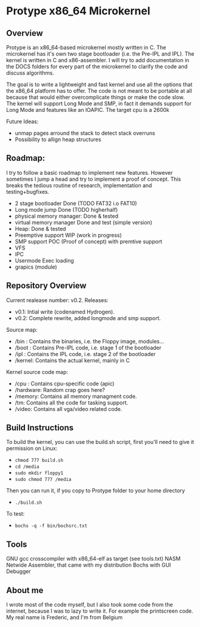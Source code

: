 Protype x86_64 Microkernel
==========================
Overview
--------
Protype is an x86_64-based microkernel mostly written in C.
The microkernel has it's own two stage bootloader (i.e. the Pre-IPL and IPL).
The kernel is written in C and x86-assembler.
I will try to add documentation in the DOCS folders for every part of the microkernel to clarify the code and discuss algorithms.

The goal is to write a lightweight and fast kernel and use all the options that the x86_64 platform has to offer.
The code is not meant to be portable at all because that would either overcomplicate things or make the code slow.
The kernel will support Long Mode and SMP, in fact it demands support for Long Mode and features like an IOAPIC.
The target cpu is a 2600k

Future Ideas:
* unmap pages arround the stack to detect stack overruns
* Possibility to allign heap structures



Roadmap:
--------
I try to follow a basic roadmap to implement new features. However sometimes I jump a head and try to implement a proof of concept.
This breaks the tedious routine of research, implementation and testing+bugfixes.

  * 2 stage bootloader                     Done (TODO FAT32 i.o FAT10)
  * Long mode jump                         Done (TODO higherhalf)
  * physical memory manager:               Done & tested
  * virtual memory manager                 Done and test (simple version)
  * Heap:                                  Done & tested
  * Preemptive support                     WIP (work in progress)
  * SMP support                            POC (Proof of concept) with premtive support
  * VFS
  * IPC
  * Usermode Exec loading
  * grapics (module)



Repository Overview
-------------------
Current realease number: v0.2.
Releases:
* v0.1: Intial write (codenamed Hydrogen).
* v0.2: Complete rewrite, added longmode and smp support.

Source map:
* /bin  :   Contains the binaries, i.e. the Floppy image, modules...
* /boot :   Contains Pre-IPL code, i.e. stage 1 of the bootloader
* /ipl  :   Contains the IPL code, i.e. stage 2 of the bootloader
* /kernel:  Contains the actual kernel, mainly in C

Kernel source code map:
* /cpu : Contains cpu-specific code (apic)
* /hardware: Random crap goes here?
* /memory: Contains all memory managment code.
* /tm: Contains all the code for tasking support.
* /video: Contains all vga/video related code.


Build Instructions
------------------
To build the kernel, you can use the build.sh script, first you'll need to give it permission on Linux:
* `chmod 777 build.sh`
* `cd /media`
* `sudo mkdir floppy1`
* `sudo chmod 777 /media`

Then you can run it, if you copy to Protype folder to your home directory
* `./build.sh`

To test:
* `bochs -q -f bin/bochsrc.txt`


Tools
-----
GNU gcc crosscompiler with x86_64-elf as target (see tools.txt)
NASM Netwide Assembler, that came with my distribution
Bochs with GUI Debugger

About me
--------
I wrote most of the code myself, but I also took some code from the internet, because I was to lazy to write it.
For example the printscreen code. My real name is Frederic, and I'm from Belgium
